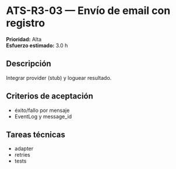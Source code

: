 # ATS-R3-03 — Envío de email con registro

**Prioridad:** Alta  
**Esfuerzo estimado:** 3.0 h

## Descripción
Integrar provider (stub) y loguear resultado.

## Criterios de aceptación
- éxito/fallo por mensaje
- EventLog y message_id

## Tareas técnicas
- adapter
- retries
- tests

